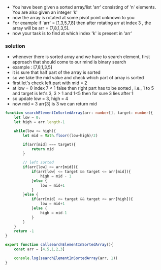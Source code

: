 - You have been given a sorted array/list 'arr' consisting of 'n' elements. You are also given an integer 'k'
- now the array is rotated at some pivot point unknown to you
- For example if 'arr' = [1,3,5,7,8] then after rotating arr at index 3 , the array will be arr = [7,8,1,3,5].
- now your task is to find at which index 'k' is present in 'arr'

### solution
- whenever there is sorted array and we have to search element, first approach that should come to our mind is binary search
- example : [7,8,1,3,5]
- it is sure that half part of the array is sorted
- so we take the mid value and check which part of array is sorted
- first let's check left part with mid = 2
- at low = 0 index 7 < 1 false then right part has to be sorted , i.e., 1 to 5 and target is let's 3, 3 > 1 and 1<5 then for sure 3 lies after 1
- so update low = 3, high = 4
- now mid = 3 arr[3] is 3 we can return mid


```ts
function searchElementInSortedArray(arr: number[], target: number){
    let low = 0;
    let high = arr.length-1

    while(low <= high){
        let mid = Math.floor((low+high)/2)

        if(arr[mid] === target){
            return mid
        }

        // left sorted 
        if(arr[low] <= arr[mid]){
            if(arr[low] <= target && target <= arr[mid]){
                high = mid - 1
            }else {
                low = mid+1
            }
        }else {
            if(arr[mid] <= target && target <= arr[high]){
                low = mid+1
            }else {
                high = mid-1
            }
        }
    }
    return -1
}

export function callsearchElementInSortedArray(){
    const arr = [4,5,1,2,3]

    console.log(searchElementInSortedArray(arr, 1))
}
```
